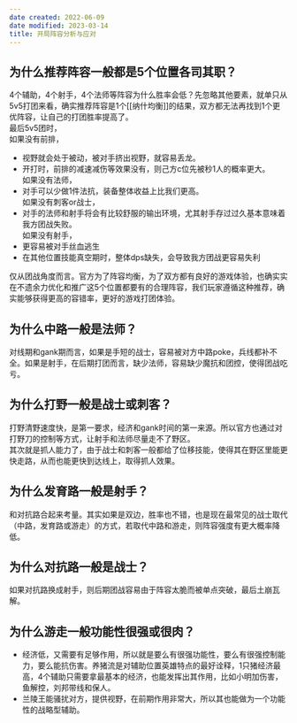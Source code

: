 ```yaml
---
date created: 2022-06-09
date modified: 2023-03-14
title: 开局阵容分析与应对
---
```


## 为什么推荐阵容一般都是5个位置各司其职？

4个辅助，4个射手，4个法师等阵容为什么胜率会低？先忽略其他要素，就单只从5v5打团来看，确实推荐阵容是1个[[纳什均衡]]的结果，双方都无法再找到1个更优阵容，让自己的打团胜率提高了。  
最后5v5团时，  
如果没有前排，

- 视野就会处于被动，被对手挤出视野，就容易丢龙。
- 开打时，前排的减速减伤等效果没有，则己方c位先被秒1人的概率更大。  
如果没有法师，
- 对手可以少做1件法抗，装备整体收益上比我们更高。  
如果没有刺客or战士，
- 对手的法师和射手将会有比较舒服的输出环境，尤其射手存过过久基本意味着我方团战失败。  
如果没有射手，
- 更容易被对手丝血逃生
- 在其他位置技能真空期时，整体dps缺失，会导致我方团战更容易失利

仅从团战角度而言。官方为了阵容均衡，为了双方都有良好的游戏体验，也确实实在不遗余力优化和推广这5个位置都要有的合理阵容，我们玩家遵循这种推荐，确实能够获得更高的容错率，更好的游戏打团体验。

## 为什么中路一般是法师？

对线期和gank期而言，如果是手短的战士，容易被对方中路poke，兵线都补不全。如果是射手，在后期打团而言，缺少法师，容易缺少魔抗和团控，使得团战吃亏。

## 为什么打野一般是战士或刺客？

打野清野速度快，是第一要求，经济和gank时间的第一来源。所以官方也通过对打野刀的控制等方式，让射手和法师尽量走不了野区。  
其次就是抓人能力了，由于战士和刺客一般都给了位移技能，使得其在野区里能更快走路，从而也能更快到达线上，取得抓人效果。

## 为什么发育路一般是射手？

和对抗路合起来考量。其实如果是双边，胜率也不错，也是现在最常见的战士取代（中路，发育路或游走）的方式，若取代中路和游走，则阵容强度有更大概率降低。

## 为什么对抗路一般是战士？

如果对抗路换成射手，则后期团战容易由于阵容太脆而被单点突破，最后土崩瓦解。

## 为什么游走一般功能性很强或很肉？

- 经济低，又需要有足够作用，所以就是要么有很强功能性，要么有很强控制能力，要么能抗伤害。养猪流是对辅助位置英雄特点的最好诠释，1只猪经济最高，4个辅助只需要拿最基本的经济，也能发挥出其作用，比如小明加伤害，鱼解控，刘邦带线和保人。
- 兰陵王能骚扰对方，提供视野，在前期作用非常大，所以其也能做为一个功能性的战略型辅助。

